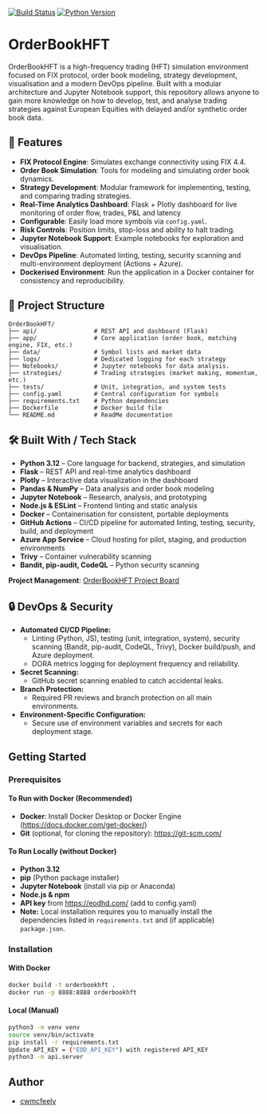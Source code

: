[![Build Status](https://github.com/cwmcfeely/OrderBookHFT/actions/workflows/ci.yml/badge.svg)](https://github.com/cwmcfeely/OrderBookHFT/actions)
[![Python Version](https://img.shields.io/badge/python-3.12-blue.svg)](https://www.python.org/downloads/)

# OrderBookHFT

OrderBookHFT is a high-frequency trading (HFT) simulation environment focused on FIX protocol, order book modeling, 
strategy development, visualisation and a modern DevOps pipeline. Built with a modular architecture and Jupyter Notebook
support, this repository allows anyone to gain more knowledge on how to develop, test, and analyse trading strategies 
against European Equities with delayed and/or synthetic order book data.

## 🚀 Features
- **FIX Protocol Engine**: Simulates exchange connectivity using FIX 4.4.
- **Order Book Simulation**: Tools for modeling and simulating order book dynamics.
- **Strategy Development**: Modular framework for implementing, testing, and comparing trading strategies. 
- **Real-Time Analytics Dashboard**: Flask + Plotly dashboard for live monitoring of order flow, trades, P&L and latency
- **Configurable**: Easily load more symbols via `config.yaml`.
- **Risk Controls**: Position limits, stop-loss and ability to halt trading.
- **Jupyter Notebook Support**: Example notebooks for exploration and visualisation.
- **DevOps Pipeline**: Automated linting, testing, security scanning and multi-environment deployment (Actions + Azure).
- **Dockerised Environment**: Run the application in a Docker container for consistency and reproducibility.

## 📂 Project Structure
```
OrderBookHFT/
├── api/                # REST API and dashboard (Flask)
├── app/                # Core application (order book, matching engine, FIX, etc.)
├── data/               # Symbol lists and market data
├── logs/               # Dedicated logging for each strategy
├── Notebooks/          # Jupyter notebooks for data analysis.
├── strategies/         # Trading strategies (market making, momentum, etc.)
├── tests/              # Unit, integration, and system tests
├── config.yaml         # Central configuration for symbols
├── requirements.txt    # Python dependencies
├── Dockerfile          # Docker build file
└── README.md           # ReadMe documentation
```

## 🛠️ Built With / Tech Stack
- **Python 3.12** – Core language for backend, strategies, and simulation 
- **Flask** – REST API and real-time analytics dashboard 
- **Plotly** – Interactive data visualization in the dashboard 
- **Pandas & NumPy** – Data analysis and order book modeling
- **Jupyter Notebook** – Research, analysis, and prototyping 
- **Node.js & ESLint** – Frontend linting and static analysis 
- **Docker** – Containerisation for consistent, portable deployments
- **GitHub Actions** – CI/CD pipeline for automated linting, testing, security, build, and deployment
- **Azure App Service** – Cloud hosting for pilot, staging, and production environments
- **Trivy** – Container vulnerability scanning
- **Bandit, pip-audit, CodeQL** – Python security scanning

**Project Management**: [OrderBookHFT Project Board](https://github.com/cwmcfeely/OrderBookHFT/projects)

## 🔒 DevOps & Security

- **Automated CI/CD Pipeline:**  
  - Linting (Python, JS), testing (unit, integration, system), security scanning (Bandit, pip-audit, CodeQL, Trivy), Docker build/push, and Azure deployment.
  - DORA metrics logging for deployment frequency and reliability.
- **Secret Scanning:**  
  - GitHub secret scanning enabled to catch accidental leaks.
- **Branch Protection:**  
  - Required PR reviews and branch protection on all main environments.
- **Environment-Specific Configuration:**  
  - Secure use of environment variables and secrets for each deployment stage.

## Getting Started
### Prerequisites

#### To Run with Docker (Recommended)
- **Docker**: Install Docker Desktop or Docker Engine (https://docs.docker.com/get-docker/)
- **Git** (optional, for cloning the repository): https://git-scm.com/

#### To Run Locally (without Docker)
- **Python 3.12**
- **pip** (Python package installer)
- **Jupyter Notebook** (install via pip or Anaconda)
- **Node.js & npm** 
- **API key** from https://eodhd.com/ (add to config.yaml)
- **Note:** Local installation requires you to manually install the dependencies listed in `requirements.txt` and (if applicable) `package.json`.

### Installation

#### With Docker
```bash
docker build -t orderbookhft .
docker run -p 8888:8888 orderbookhft
```

#### Local (Manual)
```bash
python3 -m venv venv
source venv/bin/activate
pip install -r requirements.txt
Update API_KEY = ("EOD_API_KEY") with registered API_KEY
python3 -m api.server
```

## Author
- [cwmcfeely](https://github.com/cwmcfeely)